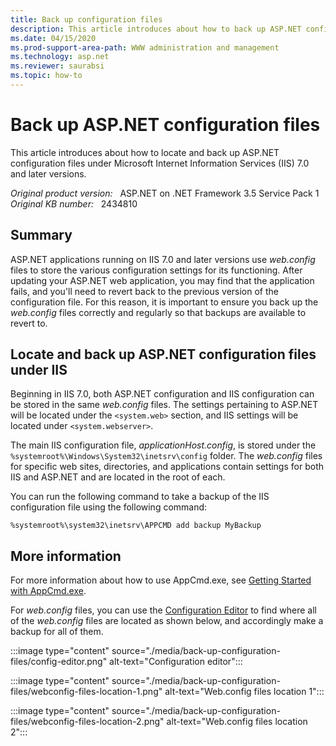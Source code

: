 ```yaml
---
title: Back up configuration files
description: This article introduces about how to back up ASP.NET configuration files under IIS 7.0 and later versions.
ms.date: 04/15/2020
ms.prod-support-area-path: WWW administration and management
ms.technology: asp.net
ms.reviewer: saurabsi
ms.topic: how-to
---
```

# Back up ASP.NET configuration files

This article introduces about how to locate and back up ASP.NET configuration files under Microsoft Internet Information Services (IIS) 7.0 and later versions.

_Original product version:_ &nbsp; ASP.NET on .NET Framework 3.5 Service Pack 1  
_Original KB number:_ &nbsp; 2434810

## Summary

ASP.NET applications running on IIS 7.0 and later versions use *web.config* files to store the various configuration settings for its functioning. After updating your ASP.NET web application, you may find that the application fails, and you'll need to revert back to the previous version of the configuration file. For this reason, it is important to ensure you back up the *web.config* files correctly and regularly so that backups are available to revert to.

## Locate and back up ASP.NET configuration files under IIS

Beginning in IIS 7.0, both ASP.NET configuration and IIS configuration can be stored in the same *web.config* files. The settings pertaining to ASP.NET will be located under the `<system.web>` section, and IIS settings will be located under `<system.webserver>`.

The main IIS configuration file, *applicationHost.config*, is stored under the `%systemroot%\Windows\System32\inetsrv\config` folder. The *web.config* files for specific web sites, directories, and applications contain settings for both IIS and ASP.NET and are located in the root of each.

You can run the following command to take a backup of the IIS configuration file using the following command:

```console
%systemroot%\system32\inetsrv\APPCMD add backup MyBackup
```

## More information

For more information about how to use AppCmd.exe, see [Getting Started with AppCmd.exe](/iis/get-started/getting-started-with-iis/getting-started-with-appcmdexe).

For *web.config* files, you can use the [Configuration Editor](https://www.iis.net/downloads/microsoft/administration-pack) to find where all of the *web.config* files are located as shown below, and accordingly make a backup for all of them.

:::image type="content" source="./media/back-up-configuration-files/config-editor.png" alt-text="Configuration editor":::

:::image type="content" source="./media/back-up-configuration-files/webconfig-files-location-1.png" alt-text="Web.config files location 1":::

:::image type="content" source="./media/back-up-configuration-files/webconfig-files-location-2.png" alt-text="Web.config files location 2":::
